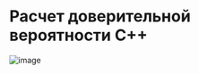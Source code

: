 # Расчет доверительной вероятности C++
![image](https://github.com/user-attachments/assets/7c1790ba-e0b4-4d1b-9ff1-759ae6f03c0b)
